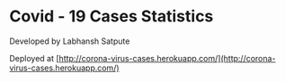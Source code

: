 # Covid - 19 Cases Statistics

Developed by Labhansh Satpute

Deployed at [http://corona-virus-cases.herokuapp.com/](http://corona-virus-cases.herokuapp.com/)


